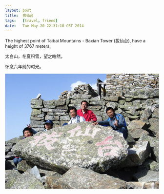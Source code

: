```yaml
---
layout:	post
title:	拔仙台
tags:	[travel, friend]
date:   Tue May 20 22:31:10 CST 2014
---
```


The highest point of Taibai Mountains - Baxian Tower (拔仙台), have a height of 3767 meters.

太白山，冬夏积雪，望之皓然。

怀念六年前的时光。

![taibai][1]

[1]: /data/img/taibai.jpg

